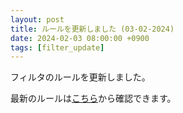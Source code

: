 ```yaml
---
layout: post
title: ルールを更新しました (03-02-2024)
date: 2024-02-03 08:00:00 +0900
tags: [filter_update]
---
```


フィルタのルールを更新しました。

最新のルールは[こちら](https://github.com/kittytail/BlockerRules)から確認できます。
